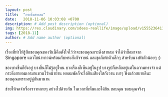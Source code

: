 ```yaml
---
layout: post
title:  "กระดิ่งสายลม"
date:   2018-11-06 10:03:08 +0700
description: # Add post description (optional)
img: https://res.cloudinary.com/sdees-reallife/image/upload/v1555236411/IMG_20181106_141337433.jpg # Add image post (optional)
tags: [2018-11]
author: # Add name author (optional)
---
```

เรื่องที่ทำให้รู้สึกขอบคุณของวันนี้คือตั้งใจไว้ว่าจะขอบคุณกระดิ่งสายลม จำได้ว่าซื้อมาจาก Singapore แถวไชน่าทาวน์พร้อมกับพระสังกัจจายน์ และชุดกีเพ้าตัวเล็กๆ สำหรับนางฟ้าตัวน้อยๆ :)

ของบางชิ้นก็ยังอยู่ บางชิ้นก็ไม่รู้อยู่ไหน บางเรื่องก็เห็นอยู่ในรูป บางรูปก็เหลืออยู่แค่ในความทรงจำ แต่กระดิ่งสายลมเอามาแขวนไว้หน้าบ้าน พอลมพัดก็จะได้ยินเสียงใสกังวาน เบาๆ ฟังแล้วสบายดีนะ ขอบคุณเพราะอยู่คู่กันมานาน

ช่วยให้จดจำเรื่องราวหลายๆ อย่างไปด้วยกัน ในเวลาที่เห็นและได้ยิน ขอบคุณ ขอบคุณจริงๆ
